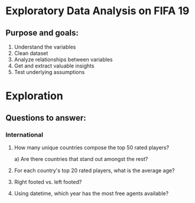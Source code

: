 # Exploratory Data Analysis on FIFA 19

## Purpose and goals:

1. Understand the variables
2. Clean dataset
3. Analyze relationships between variables
4. Get and extract valuable insights
5. Test underlying assumptions

# Exploration

## Questions to answer:

### International

1. How many unique countries compose the top 50 rated players?

    a) Are there countries that stand out amongst the rest?
    
2. For each country's top 20 rated players, what is the average age?
3. Right footed vs. left footed?
4. Using datetime, which year has the most free agents available?
